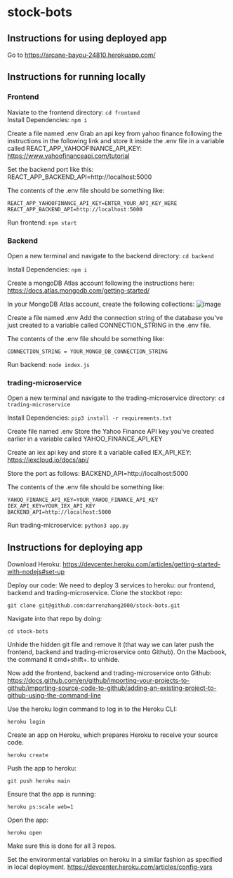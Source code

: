 # stock-bots

## Instructions for using deployed app
Go to https://arcane-bayou-24810.herokuapp.com/

## Instructions for running locally

### Frontend
Naviate to the frontend directory: ```cd frontend```   
Install Dependencies: ```npm i```  

Create a file named .env
Grab an api key from yahoo finance following the instructions in the following link and store it inside the .env file in a variable called REACT_APP_YAHOOFINANCE_API_KEY: https://www.yahoofinanceapi.com/tutorial 

Set the backend port like this: REACT_APP_BACKEND_API=http://localhost:5000 

The contents of the .env file should be something like:
```
REACT_APP_YAHOOFINANCE_API_KEY=ENTER_YOUR_API_KEY_HERE
REACT_APP_BACKEND_API=http://localhost:5000
``` 

Run frontend: ```npm start```

### Backend
Open a new terminal and navigate to the backend directory: ```cd backend```  

Install Dependencies: ```npm i```  

Create a mongoDB Atlas account following the instructions here: https://docs.atlas.mongodb.com/getting-started/ 

In your MongoDB Atlas account, create the following collections: ![image](https://user-images.githubusercontent.com/44158788/145899535-435a15f9-2614-486a-8de0-970435001858.png)

Create a file named .env 
Add the connection string of the database you've just created to a variable called CONNECTION_STRING in the .env file. 

The contents of the .env file should be something like: 
```
CONNECTION_STRING = YOUR_MONGO_DB_CONNECTION_STRING
```

Run backend: ```node index.js```

### trading-microservice
Open a new terminal and navigate to the trading-microservice directory: ```cd trading-microservice```  

Install Dependencies: ```pip3 install -r requirements.txt``` 

Create file named .env
Store the Yahoo Finance API key you've created earlier in a variable called YAHOO_FINANCE_API_KEY 

Create an iex api key and store it a variable called IEX_API_KEY: https://iexcloud.io/docs/api/  

Store the port as follows: BACKEND_API=http://localhost:5000 

The contents of the .env file should be something like: 
```
YAHOO_FINANCE_API_KEY=YOUR_YAHOO_FINANCE_API_KEY 
IEX_API_KEY=YOUR_IEX_API_KEY 
BACKEND_API=http://localhost:5000
```

Run trading-microservice: ```python3 app.py```  

## Instructions for deploying app
Download Heroku: https://devcenter.heroku.com/articles/getting-started-with-nodejs#set-up 

Deploy our code: 
We need to deploy 3 services to heroku: our frontend, backend and trading-microservice.
Clone the stockbot repo: 
```
git clone git@github.com:darrenzhang2000/stock-bots.git 
```

Navigate into that repo by doing: 
```
cd stock-bots
```
Unhide the hidden git file and remove it (that way we can later push the frontend, backend and trading-microservice onto Github). On the Macbook, the command it cmd+shift+. to unhide.

Now add the frontend, backend and trading-microservice onto Github: https://docs.github.com/en/github/importing-your-projects-to-github/importing-source-code-to-github/adding-an-existing-project-to-github-using-the-command-line



Use the heroku login command to log in to the Heroku CLI: 
```
heroku login
```

Create an app on Heroku, which prepares Heroku to receive your source code.

```
heroku create
```

Push the app to heroku: 
```
git push heroku main
```

Ensure that the app is running: 
```
heroku ps:scale web=1
```

Open the app:
```
heroku open
``` 

Make sure this is done for all 3 repos. 

Set the environmental variables on heroku in a similar fashion as specified in local deployment. https://devcenter.heroku.com/articles/config-vars



